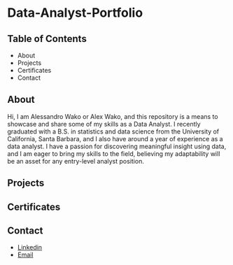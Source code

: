 # Data-Analyst-Portfolio

## Table of Contents
- About
- Projects
- Certificates
- Contact

## About
Hi, I am Alessandro Wako or Alex Wako, and this repository is a means to showcase and share some of my skills as a Data Analyst. I recently graduated with a B.S. in statistics and data science from the University of California, Santa Barbara, and I also have around a year of experience as a data analyst. I have a passion for discovering meaningful insight using data, and I am eager to bring my skills to the field, believing my adaptability will be an asset for any entry-level analyst position.

## Projects

## Certificates

## Contact
- [Linkedin](https://www.linkedin.com/in/alessandro-wako-527976244/)
- [Email](alexwako828@gmail.com)
